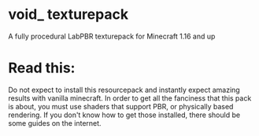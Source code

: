 # void_ texturepack
A fully procedural LabPBR texturepack for Minecraft 1.16 and up


# Read this:
Do not expect to install this resourcepack and instantly expect amazing results with vanilla minecraft. In order to get all the fanciness that this pack is about, you must use shaders that support PBR, or physically based rendering. If you don't know how to get those installed, there should be some guides on the internet.
